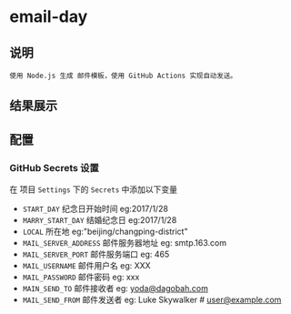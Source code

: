 # email-day

## 说明

    使用 Node.js 生成 邮件模板，使用 GitHub Actions 实现自动发送。

## 结果展示


## 配置

### GitHub Secrets 设置

在 项目 `Settings` 下的 `Secrets` 中添加以下变量
+ `START_DAY` 纪念日开始时间 eg:2017/1/28
+ `MARRY_START_DAY` 结婚纪念日 eg:2017/1/28
+ `LOCAL` 所在地 eg:"beijing/changping-district"
+ `MAIL_SERVER_ADDRESS` 邮件服务器地址 eg: smtp.163.com
+ `MAIL_SERVER_PORT` 邮件服务端口 eg: 465
+ `MAIL_USERNAME` 邮件用户名 eg: XXX
+ `MAIL_PASSWORD` 邮件密码 eg: xxx
+ `MAIN_SEND_TO`  邮件接收者 eg: yoda@dagobah.com
+ `MAIL_SEND_FROM` 邮件发送者 eg: Luke Skywalker # <user@example.com> 


